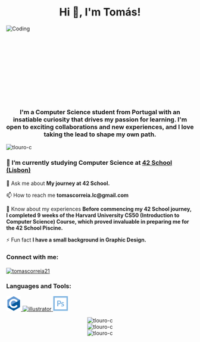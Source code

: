 <div align="center">
  <h1>Hi 👋, I'm Tomás!</h1>
</div>

<div style="width: 200px; height: 200px; overflow: hidden;">
  <img
    align="right"
    alt="Coding"
    width="350"
    src="https://i.pinimg.com/736x/b0/c7/34/b0c734e808dcfa1b3382f341474200a0.jpg"
  />
</div>
<div align="center">
  <h3>I'm a Computer Science student from Portugal with an insatiable curiosity that drives my passion for learning. I'm open to exciting collaborations and new experiences, and I love taking the lead to shape my own path.</h3>
</div>
<div align="left">
  <p> <img src="https://komarev.com/ghpvc/?username=tlouro-c&label=Profile%20views&color=0e75b6&style=flat" alt="tlouro-c" /> </p>
</div>

<div align="left">
  <h3>🌱 I’m currently studying Computer Science at <a href="https://www.42lisboa.com">42 School (Lisbon)</a></h3>
</div>

<div align="left">
  <p>💬 Ask me about <strong>My journey at 42 School.</strong></p>
</div>

<div align="left">
  <p>📫 How to reach me <strong>tomascorreia.lc@gmail.com</strong></p>
</div>

<div align="left">
  <p>📄 Know about my experiences <strong>Before commencing my 42 School journey, I completed 9 weeks of the Harvard University CS50 (Introduction to Computer Science) Course, which proved invaluable in preparing me for the 42 School Piscine.</strong></p>
</div>

<div align="left">
  <p>⚡ Fun fact <strong>I have a small background in Graphic Design.</strong></p>
</div>

<div align="left">
  <h3>Connect with me:</h3>
  <p>
    <a href="https://instagram.com/tomascorreia21" target="blank">
      <img align="center" src="https://raw.githubusercontent.com/rahuldkjain/github-profile-readme-generator/master/src/images/icons/Social/instagram.svg" alt="tomascorreia21" height="30" width="40" />
    </a>
  </p>
</div>

<div align="left">
  <h3>Languages and Tools:</h3>
</div>

<div align="left">
  <p>
    <a href="https://www.cprogramming.com/" target="_blank" rel="noreferrer">
      <img src="https://raw.githubusercontent.com/devicons/devicon/master/icons/c/c-original.svg" alt="c" width="40" height="40"/>
    </a>
    <a href="https://www.adobe.com/in/products/illustrator.html" target="_blank" rel="noreferrer">
      <img src="https://www.vectorlogo.zone/logos/adobe_illustrator/adobe_illustrator-icon.svg" alt="illustrator" width="40" height="40"/>
    </a>
    <a href="https://www.photoshop.com/en" target="_blank" rel="noreferrer">
      <img src="https://raw.githubusercontent.com/devicons/devicon/master/icons/photoshop/photoshop-line.svg" alt="photoshop" width="40" height="40"/>
    </a>
  </p>
</div>

<div align="center">
  <img src="https://github-readme-stats.vercel.app/api/top-langs?username=tlouro-c&show_icons=true&locale=en&layout=compact" alt="tlouro-c" />
</div>

<div align="center">
  <img src="https://github-readme-stats.vercel.app/api?username=tlouro-c&show_icons=true&locale=en" alt="tlouro-c" />
</div>

<div align="center">
  <img src="https://github-readme-streak-stats.herokuapp.com/?user=tlouro-c&" alt="tlouro-c" />
</div>
